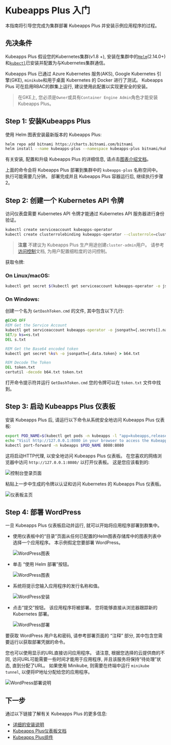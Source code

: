 # Kubeapps Plus 入门

本指南将引导您完成为集群部署 Kubeapps Plus 并安装示例应用程序的过程。

## 先决条件

Kubeapps Plus 假设您的Kubernetes集群(v1.8 +), 安装在集群中的[`Helm`](https://helm.sh/)(2.14.0+) 和[`kubectl`](https://kubernetes.io/docs/tasks/tools/install-kubectl/)已安装并配置为与Kubernetes集群通信。 

Kubeapps Plus 已通过 Azure Kubernetes 服务(AKS), Google Kubernetes 引擎(GKE), `minikube`和用于桌面 Kubernetes 的 Docker 进行了测试。 Kubeapps Plus 可在启用RBAC的群集上运行, 建议使用此配置以实现更安全的安装。

> 在GKE上, 您必须是`Owner`或具有`Container Engine Admin`角色才能安装 Kubeapps Plus。

## Step 1: 安装Kubeapps Plus

使用 Helm 图表安装最新版本的 Kubeapps Plus: 

```bash
helm repo add bitnami https://charts.bitnami.com/bitnami
helm install --name kubeapps-plus --namespace kubeapps-plus bitnami/kubeapps
```

有关安装, 配置和升级 Kubeapps Plus 的详细信息, 请点击[图表介绍文档](../../chart/README.md)。

上面的命令会将 Kubeapps Plus 部署到集群中的 `kubeapps-plus` 名称空间中。 执行可能需要几分钟。 部署完成并且 Kubeapps Plus 容器运行后, 继续执行步骤2。

## Step 2: 创建一个 Kubernetes API 令牌

访问仪表盘需要 Kubernetes API 令牌才能通过 Kubernetes API 服务器进行身份验证。

```bash
kubectl create serviceaccount kubeapps-operator
kubectl create clusterrolebinding kubeapps-operator --clusterrole=cluster-admin --serviceaccount=default:kubeapps-operator
```

> **注意** 不建议为 Kubeapps Plus 生产用途创建`cluster-admin`用户。 请参考 [访问控制](/docs/user/access-control.md)文档, 为用户配置细粒度的访问控制。

获取令牌:

### On Linux/macOS:

```bash
kubectl get secret $(kubectl get serviceaccount kubeapps-operator -o jsonpath='{range .secrets[*]}{.name}{"\n"}{end}' | grep kubeapps-operator-token) -o jsonpath='{.data.token}' -o go-template='{{.data.token | base64decode}}' && echo
```

### On Windows:

创建一个名为 `GetDashToken.cmd` 的文件, 其中包含以下几行: 

```bat
@ECHO OFF
REM Get the Service Account
kubectl get serviceaccount kubeapps-operator -o jsonpath={.secrets[].name} > s.txt
SET/p ks=<s.txt
DEL s.txt

REM Get the Base64 encoded token
kubectl get secret %ks% -o jsonpath={.data.token} > b64.txt

REM Decode The Token
DEL token.txt
certutil -decode b64.txt token.txt
```

打开命令提示符并运行 `GetDashToken.cmd` 您的令牌可以在 `token.txt` 文件中找到。

## Step 3: 启动 Kubeapps Plus 仪表板

安装 Kubeapps Plus 后, 请运行以下命令从系统安全地访问 Kubeapps Plus 仪表板: 

```bash
export POD_NAME=$(kubectl get pods -n kubeapps -l "app=kubeapps,release=kubeapps" -o jsonpath="{.items[0].metadata.name}")
echo "Visit http://127.0.0.1:8080 in your browser to access the Kubeapps Plus Dashboard"
kubectl port-forward -n kubeapps $POD_NAME 8080:8080
```

这将启动HTTP代理, 以安全地访问 Kubeapps Plus 仪表板。 在您喜欢的网络浏览器中访问 `http://127.0.0.1:8080/` 以打开仪表板。 这是您应该看到的: 

![控制台登录页面](../img/dashboard-login.png)

粘贴上一步中生成的令牌以认证和访问 Kubernetes 的 Kubeapps Plus 仪表板。

![仪表板主页](../img/dashboard-home.png)

## Step 4: 部署 WordPress

一旦 Kubeapps Plus 仪表板启动并运行, 就可以开始将应用程序部署到群集中。

- 使用仪表板中的“目录”页面从任何已配置的Helm图表存储库中的图表列表中选择一个应用程序。 本示例假定您要部署 WordPress。

  ![WordPress图表](../img/wordpress-search.png)

- 单击 “使用 Helm 部署”按钮。

  ![WordPress图表](../img/wordpress-chart.png)

- 系统将提示您输入应用程序的发行名称和值。

  ![WordPress安装](../img/wordpress-installation.png)

- 点击“提交”按钮。 该应用程序将被部署。 您将能够直接从浏览器跟踪新的 Kubernetes 部署。

  ![WordPress部署](../img/wordpress-deployment.png)

要获取 WordPress 用户名和密码, 请参考部署页面的 “注释” 部分, 其中包含您需要运行以获取部署凭据的命令。

您也可以使用显示的URL直接访问应用程序。 
请注意, 根据您选择的云提供商的不同, 访问URL可能需要一些时间才能用于应用程序, 并且该服务将保持“待处理”状态, 直到分配了URL。 
如果使用 Minikube, 则需要在终端中运行 `minikube tunnel`, 以便将IP地址分配给您的应用程序。

![WordPress部署说明](../img/wordpress-notes.png)

## 下一步

通过以下链接了解有关 Kubeapps Plus 的更多信息: 

- [详细的安装说明](../../chart/README.md)
- [Kubeapps Plus仪表板文档](dashboard.md)
- [Kubeapps Plus组件](../architecture/overview.md)
